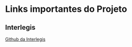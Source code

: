 # Links importantes do Projeto

## Interlegis
[Github da Interlegis](https://github.com/interlegis)

